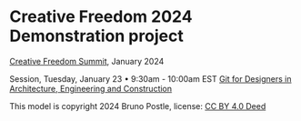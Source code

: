 # Creative Freedom 2024 Demonstration project

[Creative Freedom Summit](https://creativefreedomsummit.com/), January 2024

Session, Tuesday, January 23 • 9:30am - 10:00am EST [Git for Designers in Architecture, Engineering and Construction](https://creativefreedomsummit2024.sched.com/event/1XzrC/git-for-designers-in-architecture-engineering-and-construction)

This model is copyright 2024 Bruno Postle, license: [CC BY 4.0 Deed](https://creativecommons.org/licenses/by/4.0/)
